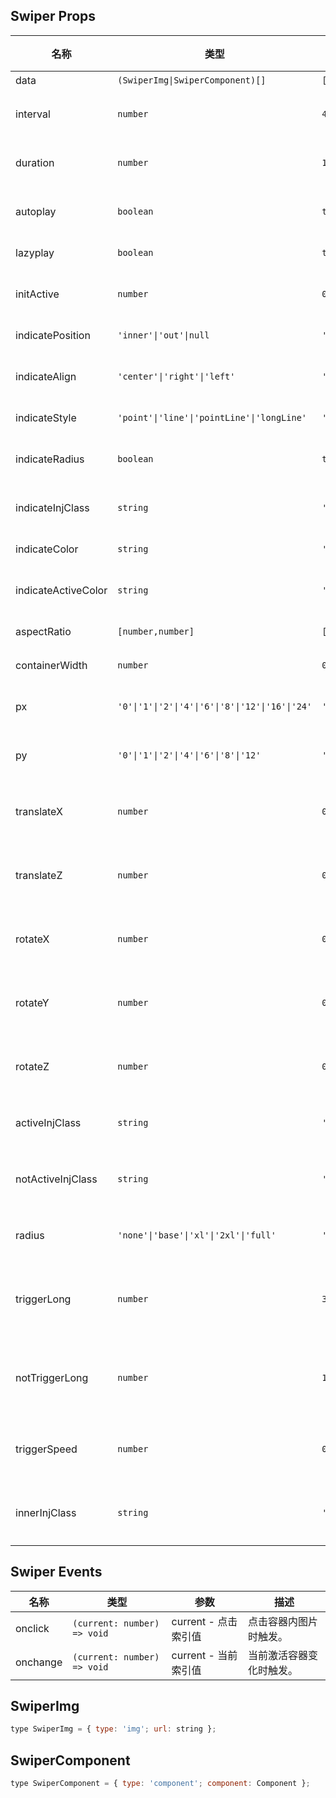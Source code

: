 ## Swiper Props

| 名称                | 类型                                             | 默认值        | 必传 | 说明                         |
| ------------------- | ------------------------------------------------ | ------------- | ---- | ---------------------------- |
| data                | `(SwiperImg\|SwiperComponent)[]`                 | `[]`          | Y    | 数据。                       |
| interval            | `number`                                         | `4`           | N    | 间隔时间（秒）。             |
| duration            | `number`                                         | `1000`        | N    | 过渡时间（毫秒）。           |
| autoplay            | `boolean`                                        | `true`        | N    | 是否自动播放。               |
| lazyplay            | `boolean`                                        | `true`        | N    | 是否懒轮播。                 |
| initActive          | `number`                                         | `0`           | N    | 初始激活索引。               |
| indicatePosition    | `'inner'\|'out'\|null`                           | `'inner'`     | N    | 指示器位置。                 |
| indicateAlign       | `'center'\|'right'\|'left'`                      | `'center'`    | N    | 指示器对齐方式。             |
| indicateStyle       | `'point'\|'line'\|'pointLine'\|'longLine'`       | `'pointLine'` | N    | 指示器样式。                 |
| indicateRadius      | `boolean`                                        | `true`        | N    | 指示器是否圆角。             |
| indicateInjClass    | `string`                                         | `''`          | N    | 指示器注入 Class。           |
| indicateColor       | `string`                                         | `''`          | N    | 指示器颜色。                 |
| indicateActiveColor | `string`                                         | `''`          | N    | 指示器激活颜色。             |
| aspectRatio         | `[number,number]`                                | `[16, 9]`     | N    | 容器宽高比。                 |
| containerWidth      | `number`                                         | `0`           | N    | 容器宽度。                   |
| px                  | `'0'\|'1'\|'2'\|'4'\|'6'\|'8'\|'12'\|'16'\|'24'` | `'0'`         | N    | 容器横向内边距。             |
| py                  | `'0'\|'1'\|'2'\|'4'\|'6'\|'8'\|'12'`             | `'0'`         | N    | 容器纵向内边距。             |
| translateX          | `number`                                         | `0`           | N    | 未激活容器 X 方向偏移值。    |
| translateZ          | `number`                                         | `0`           | N    | 未激活容器 Z 方向偏移值 。   |
| rotateX             | `number`                                         | `0`           | N    | 未激活容器 X 轴旋转值。      |
| rotateY             | `number`                                         | `0`           | N    | 未激活容器 Y 轴旋转值。      |
| rotateZ             | `number`                                         | `0`           | N    | 未激活容器 Z 轴旋转值。      |
| activeInjClass      | `string`                                         | `''`          | N    | 激活容器注入 Class。         |
| notActiveInjClass   | `string`                                         | `''`          | N    | 未激活容器注入 Class。       |
| radius              | `'none'\|'base'\|'xl'\|'2xl'\|'full'`            | `'none'`      | N    | 容器内部区域圆角。           |
| triggerLong         | `number`                                         | `30`          | N    | 始终触发的滑动距离百分比。   |
| notTriggerLong      | `number`                                         | `10`          | N    | 始终不触发的滑动距离百分比。 |
| triggerSpeed        | `number`                                         | `0.5`         | N    | 触发的滑动速度系数。         |
| innerInjClass       | `string`                                         | `''`          | N    | 容器内部元素注入 Class。     |

## Swiper Events

| 名称     | 类型                        | 参数                 | 描述                     |
| -------- | --------------------------- | -------------------- | ------------------------ |
| onclick  | `(current: number) => void` | current - 点击索引值 | 点击容器内图片时触发。   |
| onchange | `(current: number) => void` | current - 当前索引值 | 当前激活容器变化时触发。 |

## SwiperImg

```javascript
type SwiperImg = { type: 'img'; url: string };
```

## SwiperComponent

```javascript
type SwiperComponent = { type: 'component'; component: Component };
```
